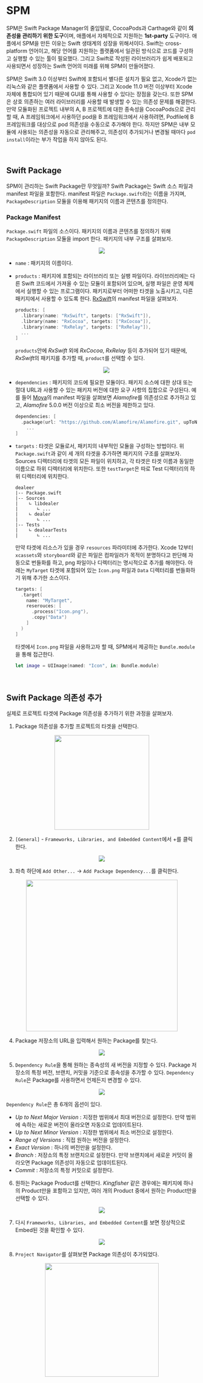 # SPM

SPM은 Swift Package Manager의 줄임말로, CocoaPods과 Carthage와 같이 **의존성을 관리하기 위한 도구**이며, 애플에서 자체적으로 지원하는 **1st-party** 도구이다. 애플에서 SPM을 만든 이유는 Swift 생태계의 성장을 위해서이다. Swift는 cross-platform 언어이고, 해당 언어를 지원하는 플랫폼에서 일관된 방식으로 코드를 구성하고 실행할 수 있는 툴이 필요했다. 그리고 Swift로 작성된 라이브러리가 쉽게 배포되고 사용되면서 성장하는 Swift 언어의 미래를 위해 SPM이 만들어졌다.

SPM은 Swift 3.0 이상부터 Swift에 포함되서 별다른 설치가 필요 없고, Xcode가 없는 리눅스와 같은 플랫폼에서 사용할 수 있다. 그리고 Xcode 11.0 버전 이상부터 Xcode 자체에 통합되어 있기 때문에 GUI를 통해 사용할 수 있다는 장점을 갖는다. 또한 SPM은 상호 의존하는 여러 라이브러리를 사용할 때 발생할 수 있는 의존성 문제를 해결한다. 만약 모듈화된 프로젝트 내부의 A, B 프로젝트에 대한 종속성을 CocoaPods으로 관리할 때, A 프레임워크에서 사용하던 pod을 B 프레임워크에서 사용하려면, Podfile에 B 프레임워크를 대상으로  pod 의존성을 수동으로 추가해야 한다. 하지만 SPM은 내부 모듈에 사용되는 의존성을 자동으로 관리해주고, 의존성이 추가되거나 변경될 때마다 `pod install`이라는 부가 작업을 하지 않아도 된다.

&nbsp;
## Swift Package

SPM이 관리하는 Swift Package란 무엇일까? Swift Package는 Swift 소스 파일과 manifest 파일을 포함한다. manifest 파일은 `Package.swift`라는 이름을 가지며, `PackageDescription` 모듈을 이용해 패키지의 이름과 콘텐츠를 정의한다.

### Package Manifest

`Package.swift` 파일의 소스이다. 패키지의 이름과 콘텐츠를 정의하기 위해 `PackageDescription` 모듈을 import 한다. 패키지의 내부 구조를 살펴보자.

<p align="center">
<img src="https://user-images.githubusercontent.com/61190690/172773802-1ccb3c5b-3b84-4e8b-8764-7efdf5a92172.png">
</p>

- `name` : 패키지의 이름이다.
- `products` : 패키지에 포함되는 라이브러리 또는 실팽 파일이다. 라이브러리에는 다른 Swift 코드에서 가져올 수 있는 모듈이 포함되어 있으며, 실행 파일은 운영 체제에서 실행할 수 있는 프로그램이다. 패키지로부터 어떠한 타겟을 노출시키고, 다른 패키지에서 사용할 수 있도록 한다. [RxSwift](https://github.com/ReactiveX/RxSwift/blob/main/Package.swift)의 manifest 파일을 살펴보자.

    ```swift
    products: [
      .library(name: "RxSwift", targets: ["RxSwift"]),
      .library(name: "RxCocoa", targets: ["RxCocoa"]),
      .library(name: "RxRelay", targets: ["RxRelay"]),
      ...
    ]
    ```

    `products`안에 *RxSwift* 외에 *RxCocoa*, *RxRelay* 등이 추가되어 있기 때문에, *RxSwift*의 패키지를 추가할 때, `product`를 선택할 수 있다.

    <p align="center">
    <img src="https://user-images.githubusercontent.com/61190690/172792012-23e482bd-c570-426e-b11f-37fc3a15d994.png">
    </p>

- `dependencies` : 패키지의 코드에 필요한 모듈이다. 패키지 소스에 대한 상대 또는 절대 URL과 사용할 수 있는 패키지 버전에 대한 요구 사항의 집합으로 구성된다. 예를 들어 [Moya](https://github.com/Moya/Moya/blob/master/Package.swift)의 manifest 파일을 살펴보면 *Alamofire*를 의존성으로 추가하고 있고, *Alamofire* 5.0.0 버전 이상으로 최소 버전을 제한하고 있다.

    ```swift
    dependencies: [
      .package(url: "https://github.com/Alamofire/Alamofire.git", upToNextMajor(from: "5.0.0")),
        ...
    ]
    ```

- `targets` : 타겟은 모듈로서, 패키지의 내부적인 모듈을 구성하는 방법이다. 위 `Package.swift`과 같이 세 개의 타겟을 추가하면 패키지의 구조를 살펴보자. Sources 디렉터리에 타겟의 모든 파일이 위치하고, 각 타겟은 타겟 이름과 동일한 이름으로 하위 디렉터리에 위치한다. 또한 `testTarget`은 따로 Test 디렉터리의 하위 디렉터리에 위치한다.

    ```
    dealeer
    |-- Package.swift
    |-- Sources
    |    ∟ libdealer
    |       ∟ ...
    |    ∟ dealer
    |       ∟ ...
    |-- Tests
    |    ∟ dealearTests
    |       ∟ ...
    ```

    만약 타겟에 리소스가 있을 경우 `resources` 파라미터에 추가한다. Xcode 12부터 `xcassets`와 `storyboard`와 같은 파일은 컴파일러가 목적이 분명하다고 판단해 자동으로 번들화를 하고, png 파일이나 디렉터리는 명시적으로 추가를 해야한다. 아래는 `MyTarget` 타겟에 포함되어 있는 `Icon.png` 파일과 `Data` 디렉터리를 번들화하기 위해 추가한 소스이다.

    ```swift
    targets: [
      .target(
        name: "MyTarget",
        reserouces: [
          .process("Icon.png"),
          .copy("Data")
        ]
      )
    ]
    ```

    타겟에서 `Icon.png` 파일을 사용하고자 할 때, SPM에서 제공하는 `Bundle.module`을 통해 접근한다.

    ```swift
    let image = UIImage(named: "Icon", in: Bundle.module)
    ```

&nbsp;
## Swift Package 의존성 추가

실제로 프로젝트 타겟에 Package 의존성을 추가하기 위한 과정을 살펴보자.

1. Package 의존성을 추가할 프로젝트의 타겟을 선택한다.

<p align="center">
<img src="https://user-images.githubusercontent.com/61190690/173229941-991755d8-bcee-45c9-a8e0-75804c6d4f1c.png" height="250">
</p>

2. `[General]` - `Frameworks, Libraries, and Embedded Content`에서 +를 클릭한다.

<p align="center">
<img src="https://user-images.githubusercontent.com/61190690/173229942-16abaeae-758a-4231-a948-9667babb8014.png">
</p>

3. 좌측 하단에 `Add Other...` -> `Add Package Dependency...`를 클릭한다.

<p align="center">
<img src="https://user-images.githubusercontent.com/61190690/173229943-f67a29d2-6cf0-4579-a0a7-aeaf15b96c4d.png" height="400">
</p>

4. Package 저장소의 URL을 입력해서 원하는 Package를 찾는다.

<p align="center">
<img src="https://user-images.githubusercontent.com/61190690/173229946-acf06dce-1632-4af2-80a6-a68607744428.png">
</p>

5. `Dependency Rule`을 통해 원하는 종속성의 새 버전을 지정할 수 있다. Package 저장소의 특정 버전, 브랜치, 커밋을 기준으로 종속성을 추가할 수 있다. `Dependency Rule`은 Package를 사용하면서 언제든지 변경할 수 있다.

<p align="center">
<img src="https://user-images.githubusercontent.com/61190690/173229940-397fdb74-7c6d-46b0-91eb-bc44c6adad50.png">
</p>

`Dependency Rule`은 총 6개의 옵션이 있다.

- *Up to Next Major Version* : 지정한 범위에서 최대 버전으로 설정한다. 만약 범위에 속하는 새로운 버전이 올라오면 자동으로 업데이트된다.
- *Up to Next Minor Version* : 지정한 범위에서 최소 버전으로 설정한다.
- *Range of Versions* : 직접 원하는 버전을 설정한다.
- *Exact Version* : 하나의 버전만을 설정한다.
- *Branch* : 저장소의 특정 브랜치으로 설정한다. 만약 브랜치에서 새로운 커밋이 올라오면 Package 의존성이 자동으로 업데이트된다.
- *Commit* : 저장소의 특정 커밋으로 설정한다.

6. 원하는 Package Product를 선택한다. *Kingfisher* 같은 경우에는 패키지에 하나의 Product만을 포함하고 있지만, 여러 개의 Product 중에서 원하는 Product만을 선택할 수 있다.

<p align="center">
<img src="https://user-images.githubusercontent.com/61190690/173229947-badde624-d962-4db5-be8f-66361e2fa0a7.png">
</p>

7. 다시 `Frameworks, Libraries, and Embedded Content`를 보면 정상적으로 Embed된 것을 확인할 수 있다.

<p align="center">
<img src="https://user-images.githubusercontent.com/61190690/173229948-8c56595c-1bad-4e49-a756-e62e68fcb50f.png">
</p>

8. `Project Navigator`를 살펴보면 Package 의존성이 추가되었다.

<p align="center">
<img src="https://user-images.githubusercontent.com/61190690/173229950-7f201839-3540-4a99-8997-252b5996a6c6.png" height="300">
</p>